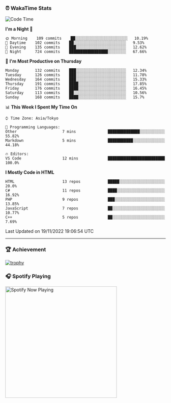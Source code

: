 ### ⏰ WakaTime Stats


<!--START_SECTION:waka-->
![Code Time](http://img.shields.io/badge/Code%20Time-498%20hrs%206%20mins-blue)

**I'm a Night 🦉** 

```text
🌞 Morning    109 commits    ██░░░░░░░░░░░░░░░░░░░░░░░   10.19% 
🌆 Daytime    102 commits    ██░░░░░░░░░░░░░░░░░░░░░░░   9.53% 
🌃 Evening    135 commits    ███░░░░░░░░░░░░░░░░░░░░░░   12.62% 
🌙 Night      724 commits    █████████████████░░░░░░░░   67.66%

```
📅 **I'm Most Productive on Thursday** 

```text
Monday       132 commits    ███░░░░░░░░░░░░░░░░░░░░░░   12.34% 
Tuesday      126 commits    ███░░░░░░░░░░░░░░░░░░░░░░   11.78% 
Wednesday    164 commits    ███░░░░░░░░░░░░░░░░░░░░░░   15.33% 
Thursday     191 commits    ████░░░░░░░░░░░░░░░░░░░░░   17.85% 
Friday       176 commits    ████░░░░░░░░░░░░░░░░░░░░░   16.45% 
Saturday     113 commits    ██░░░░░░░░░░░░░░░░░░░░░░░   10.56% 
Sunday       168 commits    ████░░░░░░░░░░░░░░░░░░░░░   15.7%

```


📊 **This Week I Spent My Time On** 

```text
⌚︎ Time Zone: Asia/Tokyo

💬 Programming Languages: 
Other                    7 mins              ██████████████░░░░░░░░░░░   55.82% 
Markdown                 5 mins              ███████████░░░░░░░░░░░░░░   44.18%

🔥 Editors: 
VS Code                  12 mins             █████████████████████████   100.0%

```

**I Mostly Code in HTML** 

```text
HTML                     13 repos            █████░░░░░░░░░░░░░░░░░░░░   20.0% 
C#                       11 repos            ████░░░░░░░░░░░░░░░░░░░░░   16.92% 
PHP                      9 repos             ███░░░░░░░░░░░░░░░░░░░░░░   13.85% 
JavaScript               7 repos             ██░░░░░░░░░░░░░░░░░░░░░░░   10.77% 
C++                      5 repos             ██░░░░░░░░░░░░░░░░░░░░░░░   7.69%

```



 Last Updated on 19/11/2022 19:06:54 UTC
<!--END_SECTION:waka-->

---

### 🏆 Achievement

[![trophy](https://github-profile-trophy.vercel.app/?username=Slime-hatena&theme=flat&no-bg=true&no-frame=true&column=8)](https://github.com/ryo-ma/github-profile-trophy)

### 🎧 Spotify Playing

[<img src="https://spotify-now-playing-slime-hatena.vercel.app/api/spotify-playing" alt="Spotify Now Playing" width="350" />](https://open.spotify.com/user/slime_hatena)

<!--
**Slime-hatena/Slime-hatena** is a ✨ _special_ ✨ repository because its `README.md` (this file) appears on your GitHub profile.

Here are some ideas to get you started:

- 🔭 I’m currently working on ...
- 🌱 I’m currently learning ...
- 👯 I’m looking to collaborate on ...
- 🤔 I’m looking for help with ...
- 💬 Ask me about ...
- 📫 How to reach me: ...
- 😄 Pronouns: ...
- ⚡ Fun fact: ...
-->
